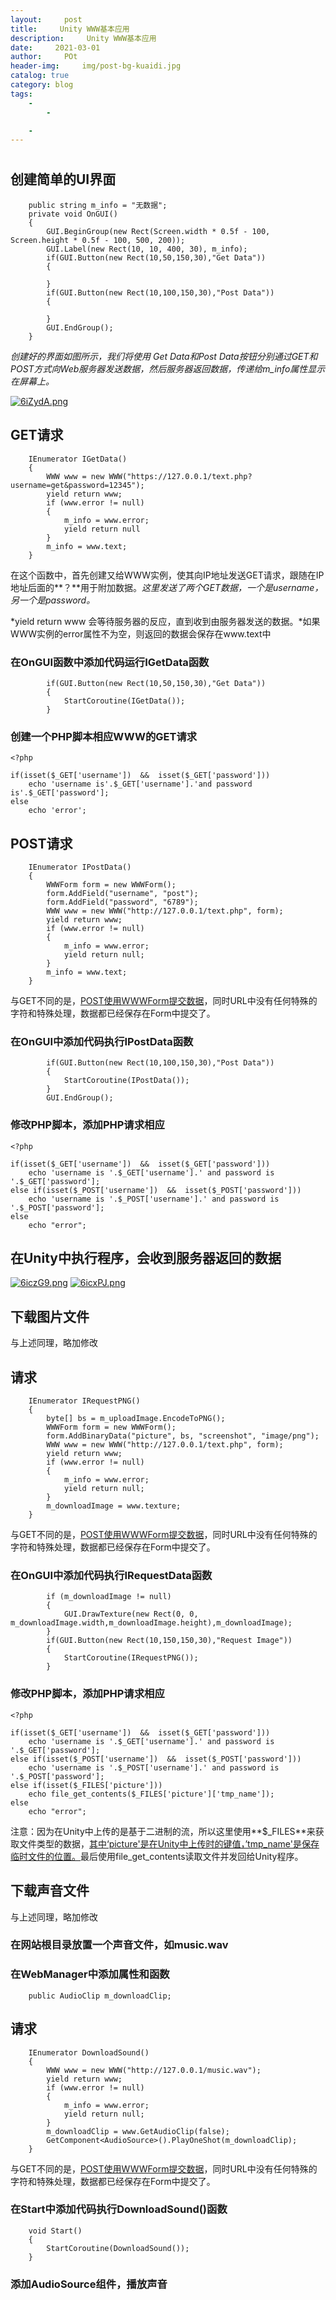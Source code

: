 ```yaml
---
layout:     post
title:     Unity WWW基本应用
description:     Unity WWW基本应用
date:     2021-03-01
author:     POt
header-img:     img/post-bg-kuaidi.jpg
catalog: true
category: blog
tags:     
    -   
        -   

    -   
---
```


#

## 创建简单的UI界面

```
    public string m_info = "无数据";
    private void OnGUI()
    {
        GUI.BeginGroup(new Rect(Screen.width * 0.5f - 100, Screen.height * 0.5f - 100, 500, 200));
        GUI.Label(new Rect(10, 10, 400, 30), m_info);
        if(GUI.Button(new Rect(10,50,150,30),"Get Data"))
        {

        }
        if(GUI.Button(new Rect(10,100,150,30),"Post Data"))
        {

        }
        GUI.EndGroup();
    }
```

  *创建好的界面如图所示，我们将使用 Get Data和Post Data按钮分别通过GET和POST方式向Web服务器发送数据，然后服务器返回数据，传递给m_info属性显示在屏幕上。*

[![6iZydA.png](https://s3.ax1x.com/2021/03/01/6iZydA.png)](https://imgtu.com/i/6iZydA)

## GET请求

```
    IEnumerator IGetData()
    {
        WWW www = new WWW("https://127.0.0.1/text.php?username=get&password=12345");
        yield return www;
        if (www.error != null)
        {
            m_info = www.error;
            yield return null
        }
        m_info = www.text;
    }
```

  在这个函数中，首先创建又给WWW实例，使其向IP地址发送GET请求，跟随在IP地址后面的**？**用于附加数据。*这里发送了两个GET数据，一个是username，另一个是password。*

  *yield return www 会等待服务器的反应，直到收到由服务器发送的数据。*如果WWW实例的error属性不为空，则返回的数据会保存在www.text中

### **在OnGUI函数中添加代码运行IGetData函数**

```
        if(GUI.Button(new Rect(10,50,150,30),"Get Data"))
        {
            StartCoroutine(IGetData());
        }
```

### **创建一个PHP脚本相应WWW的GET请求**

```
<?php

if(isset($_GET['username'])  &&  isset($_GET['password']))
    echo 'username is'.$_GET['username'].'and password is'.$_GET['password'];
else
    echo 'error';
```

## POST请求

```
    IEnumerator IPostData()
    {
        WWWForm form = new WWWForm();
        form.AddField("username", "post");
        form.AddField("password", "6789");
        WWW www = new WWW("http://127.0.0.1/text.php", form);
        yield return www;
        if (www.error != null)
        {
            m_info = www.error;
            yield return null;
        }
        m_info = www.text;
    }
```

  与GET不同的是，<u>POST使用WWWForm提交数据</u>，同时URL中没有任何特殊的字符和特殊处理，数据都已经保存在Form中提交了。

### 在OnGUI中添加代码执行IPostData函数

```
        if(GUI.Button(new Rect(10,100,150,30),"Post Data"))
        {
            StartCoroutine(IPostData());
        }
        GUI.EndGroup();
```

### 修改PHP脚本，添加PHP请求相应

```
<?php

if(isset($_GET['username'])  &&  isset($_GET['password']))
    echo 'username is '.$_GET['username'].' and password is '.$_GET['password'];
else if(isset($_POST['username'])  &&  isset($_POST['password']))
    echo 'username is '.$_POST['username'].' and password is '.$_POST['password'];
else
    echo "error";
```

##  在Unity中执行程序，会收到服务器返回的数据

[![6iczG9.png](https://s3.ax1x.com/2021/03/01/6iczG9.png)](https://imgtu.com/i/6iczG9)
[![6icxPJ.png](https://s3.ax1x.com/2021/03/01/6icxPJ.png)](https://imgtu.com/i/6icxPJ)

## 下载图片文件

与上述同理，略加修改

## 请求

```
    IEnumerator IRequestPNG()
    {
        byte[] bs = m_uploadImage.EncodeToPNG();
        WWWForm form = new WWWForm();
        form.AddBinaryData("picture", bs, "screenshot", "image/png");
        WWW www = new WWW("http://127.0.0.1/text.php", form);
        yield return www;
        if (www.error != null)
        {
            m_info = www.error;
            yield return null;
        }
        m_downloadImage = www.texture;
    }
```

  与GET不同的是，<u>POST使用WWWForm提交数据</u>，同时URL中没有任何特殊的字符和特殊处理，数据都已经保存在Form中提交了。

### 在OnGUI中添加代码执行IRequestData函数

```
        if (m_downloadImage != null)
        {
            GUI.DrawTexture(new Rect(0, 0, m_downloadImage.width,m_downloadImage.height),m_downloadImage);
        }
        if(GUI.Button(new Rect(10,150,150,30),"Request Image"))
        {
            StartCoroutine(IRequestPNG());
        }
```

### 修改PHP脚本，添加PHP请求相应

```
<?php

if(isset($_GET['username'])  &&  isset($_GET['password']))
    echo 'username is '.$_GET['username'].' and password is '.$_GET['password'];
else if(isset($_POST['username'])  &&  isset($_POST['password']))
    echo 'username is '.$_POST['username'].' and password is '.$_POST['password'];
else if(isset($_FILES['picture']))
    echo file_get_contents($_FILES['picture']['tmp_name']);
else
    echo "error";
```

  注意：因为在Unity中上传的是基于二进制的流，所以这里使用**$_FILES**来获取文件类型的数据，<u>其中‘picture'是在Unity中上传时的键值，’tmp_name'是保存临时文件的位置。</u>最后使用file_get_contents读取文件并发回给Unity程序。

## 下载声音文件

与上述同理，略加修改

### 在网站根目录放置一个声音文件，如music.wav

### 在WebManager中添加属性和函数

```
    public AudioClip m_downloadClip;
```

## 请求

```
    IEnumerator DownloadSound()
    {
        WWW www = new WWW("http://127.0.0.1/music.wav");
        yield return www;
        if (www.error != null)
        {
            m_info = www.error;
            yield return null;
        }
        m_downloadClip = www.GetAudioClip(false);
        GetComponent<AudioSource>().PlayOneShot(m_downloadClip);
    }
```

  与GET不同的是，<u>POST使用WWWForm提交数据</u>，同时URL中没有任何特殊的字符和特殊处理，数据都已经保存在Form中提交了。

### 在Start中添加代码执行DownloadSound()函数

```
    void Start()
    {
        StartCoroutine(DownloadSound());
    }
```

### 添加AudioSource组件，播放声音
